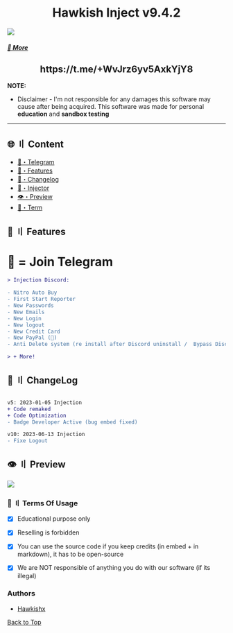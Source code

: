 
<h1 align="center">
  Hawkish Inject v9.4.2
</h1>


![](https://raw.githubusercontent.com/Hawkishx/assets/main/banner.gif)



##### [🔱 More](https://t.me/+WvJrz6yv5AxkYjY8)



<h2 align="center">
 https://t.me/+WvJrz6yv5AxkYjY8
</h2>



**NOTE:** 
- Disclaimer -
I'm not responsible for any damages this software may cause after being acquired. 
This software was made for personal **education** and **sandbox testing**
---


## <a id="content"></a>🌐 〢 Content
- [🌌・Telegram](https://t.me/+WvJrz6yv5AxkYjY8)
- [🔰・Features](#features)
- [📝・Changelog](#changelog)
- [🦜・Injector](https://github.com/Hawkish-Team/Hawkish-Grabber)
- [👁️・Preview](#preview)
- [💼・Term](#terms)



## <a id="features"></a>🔰 〢 Features
# 🔱 = Join Telegram
```diff
> Injection Discord:

- Nitro Auto Buy
- First Start Reporter
- New Passwords
- New Emails
- New Login
- New logout
- New Credit Card
- New PayPal (🔱)
- Anti Delete system (re install after Discord uninstall /  Bypass Discord Update) (🔱)

> + More!
```




## <a id="changelog"></a>💭 〢 ChangeLog

```diff

v5: 2023-01-05 Injection
+ Code remaked
+ Code Optimization
- Badge Developer Active (bug embed fixed)

v10: 2023-06-13 Injection
- Fixe Logout
```


## <a id="preview"></a>👁️ 〢 Preview
![](https://media.discordapp.net/attachments/1104166209563406441/1104417550634336346/image.png)




### <a id="terms"></a>💼 〢 Terms Of Usage
- [x] Educational purpose only
- [x] Reselling is forbidden
- [x] You can use the source code if you keep credits (in embed + in markdown), it has to be open-source
- [x] We are NOT responsible of anything you do with our software (if its illegal)


### Authors
- [Hawkishx](https://github.com/Hawkishx)




<a href=#top>Back to Top</a></p>
